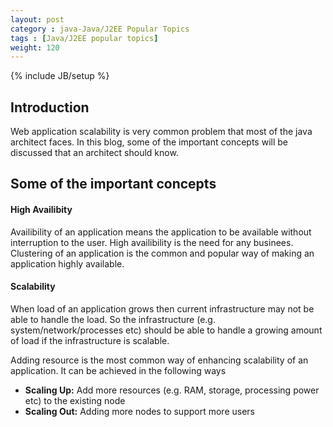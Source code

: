 ```yaml
---
layout: post
category : java-Java/J2EE Popular Topics
tags : [Java/J2EE popular topics]
weight: 120
---
```


{% include JB/setup %}

## Introduction

Web application scalability is very common problem that most of the java architect faces. In this blog, some of the important concepts will be discussed that an architect should know.

## Some of the important concepts

#### High Availibity

Availibility of an application means the application to be available without interruption to the user. High availibility is the need for any businees. Clustering of an application is the common and popular way of making an application highly available.

#### Scalability

When load of an application grows then current infrastructure may not be able to handle the load. So the infrastructure (e.g. system/network/processes etc) should be able to handle a growing amount of load if the infrastructure is scalable.   

Adding resource is the most common way of enhancing scalability of an application. It can be achieved in the following ways


* **Scaling Up:** Add more resources (e.g. RAM, storage, processing power etc) to the existing node
* **Scaling Out:** Adding more nodes to support more users
